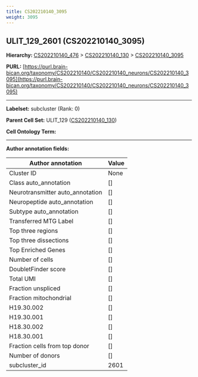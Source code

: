 ```yaml
---
title: CS202210140_3095
weight: 3095
---
```

## ULIT_129_2601 (CS202210140_3095)
<b>Hierarchy: </b>
[CS202210140_476](../CS202210140_476) >
[CS202210140_130](../CS202210140_130) >
[CS202210140_3095](../CS202210140_3095)

**PURL:** [https://purl.brain-bican.org/taxonomy/CS202210140/CS202210140_neurons/CS202210140_3095](https://purl.brain-bican.org/taxonomy/CS202210140/CS202210140_neurons/CS202210140_3095)

---


**Labelset:** subcluster (Rank: 0)

**Parent Cell Set:** ULIT_129 ([CS202210140_130](../CS202210140_130))



**Cell Ontology Term:** 

[MARKER GENES.]: #


---

[TRANSFERRED ANNOTATIONS.]: #


[AUTHOR ANNOTATION FIELDS.]: #


**Author annotation fields:**

| Author annotation | Value |
|-------------------|-------|
|Cluster ID|None|
|Class auto_annotation|[]|
|Neurotransmitter auto_annotation|[]|
|Neuropeptide auto_annotation|[]|
|Subtype auto_annotation|[]|
|Transferred MTG Label|[]|
|Top three regions|[]|
|Top three dissections|[]|
|Top Enriched Genes|[]|
|Number of cells|[]|
|DoubletFinder score|[]|
|Total UMI|[]|
|Fraction unspliced|[]|
|Fraction mitochondrial|[]|
|H19.30.002|[]|
|H19.30.001|[]|
|H18.30.002|[]|
|H18.30.001|[]|
|Fraction cells from top donor|[]|
|Number of donors|[]|
|subcluster_id|2601|
